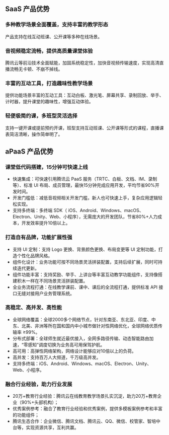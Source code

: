 ##  SaaS 产品优势
### 多种教学场景全面覆盖，支持丰富的教学形态
产品支持在线互动班课、公开课等多种在线场景。

### 音视频稳定流畅，提供高质量课堂体验
腾讯云等前沿技术全面赋能，加固系统稳定性，加快音视频传输速度，实现高清直播流畅无卡顿、不崩不掉线。

### 丰富的互动工具，打造趣味性教学场景
提供功能场景丰富的互动工具：互动白板、激光笔、屏幕共享、录制回放、举手、计时器，提升课堂的趣味性，增强互动体验。

### 轻便极简约课，多班型灵活选择
支持一键开课或提前预约开课，班型支持互动班课、公开课等形式的课程，直播课表简洁清晰，操作简单明了。

## aPaaS 产品优势
### 课堂低代码搭建，15分钟可快速上线
- 快速集成：可快速引用腾讯云 PaaS 服务（TRTC、白板、文档、IM、录制等）、标准 UI 布局、成员管理，最快15分钟完成应用开发，平均节省90%开发时间。
- 开发门槛低：减低音视频相关开发门槛，新人也可快速上手，复杂应用逻辑轻松实现。
- 支持多终端：多终端 SDK（ iOS、Android、Windows、macOS、Electron、Unity、Web、小程序），无需庞大的开发团队，节省80%+人力成本，开发效率提升10倍以上。

### 打造自有品牌，功能扩展性强

- 支持 UI 定制：支持 Logo 更换、背景颜色更换、布局变更等 UI 定制功能，打造个性化品牌风格。
- 组件化设计：业务功能可按不同场景灵活拼装配置，支持后续扩展，同时可持续迭代更新。
- 组件功能丰富：支持奖励、举手、上讲台等丰富互动教学功能组件，支持像搭建积木一样在不同场景灵活拼装配置。
- 全业务流程打通：在线教学课前、课中、课后的全流程打通，提供标准 API 接口无缝对接用户业务管理系统。

### 高稳定、高并发、高性能

- 全球网络覆盖：全球2000多个网络节点，针对东南亚、东北亚、印度、中东、北美、非洲等所在国和国内中小城市做针对性网络优化，全球网络优质传输率 ≥99%。
- 分布式部署：全球师生就近最优接入，全网多路径传输、动态智能路由加速，“零感知”调度切换为业务高可用保驾护航。
- 高可用：高弹性网络架构，网络设计能够应对10倍以上的负荷。
- 高并发：支持百万人大频道，千万级高并发。
- 支持多终端：iOS、Android、Windows、macOS、Electron、Unity、Web、小程序。

### 融合行业经验，助力行业发展

- 20万+教育行业经验：腾讯云在线教育教学场景扎实沉淀，助力20万+教育企业（90%+头部机构）；
- 优秀案例参考：融合了教育行业经验和优秀案例，提供多模板案例参考和丰富的功能组件；
- 腾讯生态合作：企业微信、腾讯文档、腾讯云、QQ、微信、校管家、智培中台等，实现资源共享，互利共赢。


